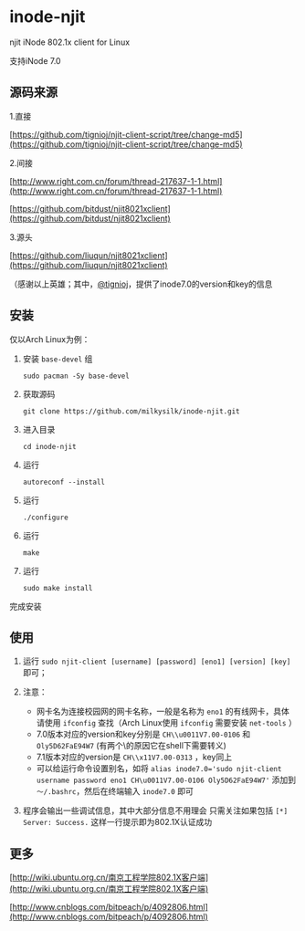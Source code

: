 # inode-njit

njit iNode 802.1x client for Linux

支持iNode 7.0

## 源码来源

1.直接

[https://github.com/tignioj/njit-client-script/tree/change-md5](https://github.com/tignioj/njit-client-script/tree/change-md5)

2.间接

[http://www.right.com.cn/forum/thread-217637-1-1.html](http://www.right.com.cn/forum/thread-217637-1-1.html)

[https://github.com/bitdust/njit8021xclient](https://github.com/bitdust/njit8021xclient)

3.源头

[https://github.com/liuqun/njit8021xclient](https://github.com/liuqun/njit8021xclient)

（感谢以上英雄；其中，[@tignioj](https://github.com/tignioj)，提供了inode7.0的version和key的信息

## 安装

仅以Arch Linux为例：

1. 安装 `base-devel` 组

    `sudo pacman -Sy base-devel`
2. 获取源码

    `git clone https://github.com/milkysilk/inode-njit.git`
3. 进入目录

    `cd inode-njit`
4. 运行

    `autoreconf --install`
5. 运行

    `./configure`
6. 运行

    `make`
7. 运行

    `sudo make install`

完成安装

## 使用

1. 运行 `sudo njit-client [username] [password] [eno1] [version] [key]` 即可；

2. 注意：
    * 网卡名为连接校园网的网卡名称，一般是名称为 `eno1` 的有线网卡，具体请使用 `ifconfig` 查找（Arch Linux使用 `ifconfig` 需要安装 `net-tools` ）
    * 7.0版本对应的version和key分别是 `CH\\u0011V7.00-0106` 和 `Oly5D62FaE94W7` (有两个\的原因它在shell下需要转义)
    * 7.1版本对应的version是 `CH\\x11V7.00-0313` ，key同上
    * 可以给运行命令设置别名，如将 `alias inode7.0='sudo njit-client username password eno1 CH\u0011V7.00-0106 Oly5D62FaE94W7'` 添加到 `～/.bashrc`，然后在终端输入 `inode7.0` 即可

3. 程序会输出一些调试信息，其中大部分信息不用理会
    只需关注如果包括 `[*] Server: Success.` 这样一行提示即为802.1X认证成功

## 更多

[http://wiki.ubuntu.org.cn/南京工程学院802.1X客户端](http://wiki.ubuntu.org.cn/南京工程学院802.1X客户端)

[http://www.cnblogs.com/bitpeach/p/4092806.html](http://www.cnblogs.com/bitpeach/p/4092806.html)
